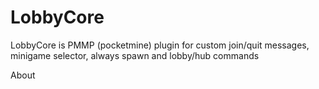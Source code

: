 # LobbyCore
LobbyCore is PMMP (pocketmine) plugin for custom join/quit messages, minigame selector, always spawn and lobby/hub commands

About
